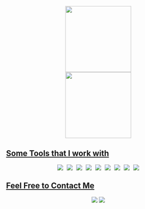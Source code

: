 <div style="text-align: center;" align="center">
  <a href="https://github.com/luizmoretti">
  <img height="180em" src="https://github-readme-stats.vercel.app/api?username=luizmoretti&theme=tokyonight&show_icons=true&hide_border=false&count_private=true"/>
<div align="center">    
  <img height="180em" src="https://github-readme-stats.vercel.app/api/top-langs/?username=luizmoretti&theme=tokyonight&show_icons=true&hide_border=false&layout=compact"/>

</div>
</div>

## Some Tools that I work with
<div style="display: flex; flex-wrap: wrap; justify-content: center; gap: 10px; max-width: 800px; margin: 0 auto;">
    <img align="center" src="https://img.shields.io/badge/Python-14354C?style=plastic&logo=python&logoColor=white" />
    <!-- <img align="center" src="https://img.shields.io/badge/Jupyter-F37626.svg?&style=plastic&logo=Jupyter&logoColor=white" /> -->
    <!-- <img align="center" src="https://img.shields.io/badge/Pandas-2C2D72?style=plastic&logo=pandas&logoColor=white" /> -->
    <!-- <img align="center" src="https://img.shields.io/badge/Conda-000000.svg?&style=plastic&logo=anaconda&logoColor=lightgrey" /> -->
    <img align="center" src="https://img.shields.io/badge/SQLite-%2307405e.svg?style=plastic&logo=sqlite&logoColor=white" />
    <!-- <img align="center"src="https://img.shields.io/badge/Numpy-%23013243.svg?style=plastic&logo=numpy&logoColor=white"/> -->
    <!-- <img align="center"src="https://img.shields.io/badge/Plotly-%233F4F75.svg?style=plastic&logo=plotly&logoColor=white"/> -->
    <img align="center" src="https://img.shields.io/badge/Django-092E20?style=plastic&logo=django&logoColor=white" />
    <img align="center" src="https://img.shields.io/badge/DRF-092E20?style=plastic&logo=django&logoColor=white" />
    <img align="center" src="https://img.shields.io/badge/PostgreSQL-316192?style=plastic&logo=postgresql&logoColor=white" />
    <img align="center" src="https://img.shields.io/badge/Redis-DC382D?style=plastic&logo=redis&logoColor=white" />
    <img align="center" src="https://img.shields.io/badge/Selenium-43B02A?style=plastic&logo=selenium&logoColor=white" />
    <img align="center" src="https://img.shields.io/badge/Celery-37814A?style=plastic&logo=celery&logoColor=white" />
    <img align="center" src="https://img.shields.io/badge/Docker-2496ED?style=plastic&logo=docker&logoColor=white" />
  </div>

 ## Feel Free to Contact Me
<div align="center"> 
  <a href="https://www.linkedin.com/in/luiz-antonio-dagostin-moretti-987b0825b/" target="_blank"><img src="https://img.shields.io/badge/-LinkedIn-%230077B5?style=plastic&logo=linkedin&logoColor=white"></a>
  <a href = "mailto:luizmoretti@icloud.com"><img src="https://img.shields.io/badge/Icloud-005571.svg?style=plastic&logo=icloud&logoColor=black?labelColor=blue"></a>
</div>

